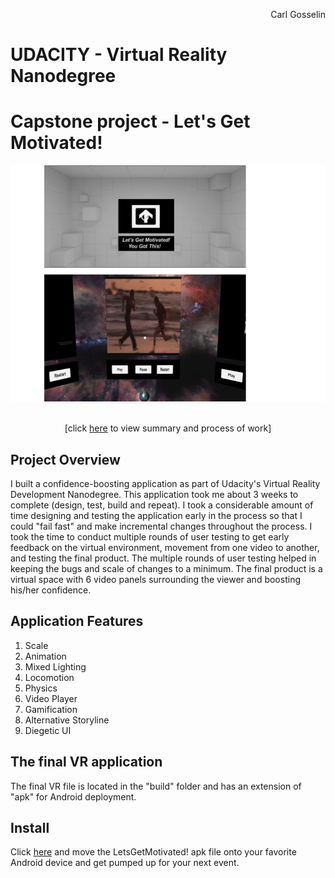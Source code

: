 <p align="right">
Carl Gosselin
</p>

# UDACITY - Virtual Reality Nanodegree

# Capstone project - Let's Get Motivated!

<p align="center">
<img src="pics/000 - Overall.png">
</p>
<p align="center">
<br>
[click <a target="_new" href="LetsGetMotivated! - Summary and Process.md">here</a> to view summary and process of work]
</p>


## Project Overview

I built a confidence-boosting application as part of Udacity's Virtual Reality Development Nanodegree.  This application took me about 3 weeks to complete (design, test, build and repeat).
I took a considerable amount of time designing and testing the application early in the process so that I could "fail fast" and make incremental changes throughout the process.
I took the time to conduct multiple rounds of user testing to get early feedback on the virtual environment, movement from one video to another, and testing the final product.
The multiple rounds of user testing helped in keeping the bugs and scale of changes to a minimum.  The final product is a virtual space with 6 video panels surrounding the viewer and boosting his/her confidence.  

## Application Features

1. Scale
2. Animation
3. Mixed Lighting
4. Locomotion
5. Physics
6. Video Player
7. Gamification
8. Alternative Storyline
9. Diegetic UI

## The final VR application

The final VR file is located in the "build" folder and has an extension of "apk" for Android deployment.

## Install

Click <a href="build/">here</a> and move the LetsGetMotivated! apk file onto your favorite Android device and get pumped up for your next event.


